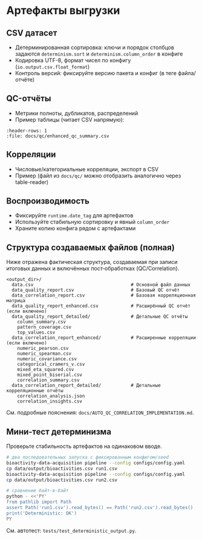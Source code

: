 # Артефакты выгрузки

## CSV датасет

- Детерминированная сортировка: ключи и порядок столбцов задаются `determinism.sort` и `determinism.column_order` в конфиге
- Кодировка UTF-8, формат чисел по конфигу (`io.output.csv.float_format`)
- Контроль версий: фиксируйте версию пакета и конфиг (в теге файла/отчёте)

## QC-отчёты

- Метрики полноты, дубликатов, распределений
- Пример таблицы (читает CSV напрямую):

```table
:header-rows: 1
:file: docs/qc/enhanced_qc_summary.csv
```

## Корреляции

- Числовые/категориальные корреляции, экспорт в CSV
- Пример (файл из `docs/qc/` можно отобразить аналогично через table-reader)

## Воспроизводимость

- Фиксируйте `runtime.date_tag` для артефактов
- Используйте стабильную сортировку и явный `column_order`
- Храните копию конфига рядом с артефактами

## Структура создаваемых файлов (полная)

Ниже отражена фактическая структура, создаваемая при записи итоговых данных и включённых пост‑обработках (QC/Correlation).

```text
<output_dir>/
  data.csv                                    # Основной файл данных
  data_quality_report.csv                     # Базовый QC отчёт
  data_correlation_report.csv                 # Базовая корреляционная матрица
  data_quality_report_enhanced.csv            # Расширённый QC отчёт (если включено)
  data_quality_report_detailed/               # Детальные QC отчёты
    column_summary.csv
    pattern_coverage.csv
    top_values.csv
  data_correlation_report_enhanced/           # Расширенные корреляции (если включено)
    numeric_pearson.csv
    numeric_spearman.csv
    numeric_covariance.csv
    categorical_cramers_v.csv
    mixed_eta_squared.csv
    mixed_point_biserial.csv
    correlation_summary.csv
  data_correlation_report_detailed/           # Детальные корреляционные отчёты
    correlation_analysis.json
    correlation_insights.csv
```

См. подробные пояснения: `docs/AUTO_QC_CORRELATION_IMPLEMENTATION.md`.

## Мини‑тест детерминизма

Проверьте стабильность артефактов на одинаковом вводе.

```bash
# два последовательных запуска с фиксированным конфигом/seed
bioactivity-data-acquisition pipeline --config configs/config.yaml
cp data/output/bioactivities.csv run1.csv
bioactivity-data-acquisition pipeline --config configs/config.yaml
cp data/output/bioactivities.csv run2.csv

# сравнение байт-в-байт
python - <<'PY'
from pathlib import Path
assert Path('run1.csv').read_bytes() == Path('run2.csv').read_bytes()
print('Deterministic: OK')
PY
```

См. автотест: `tests/test_deterministic_output.py`.
